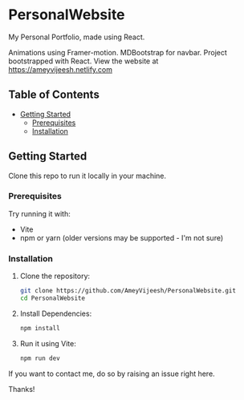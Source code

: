 # PersonalWebsite
My Personal Portfolio, made using React. 

Animations using Framer-motion. MDBootstrap for navbar. Project bootstrapped with React. 
View the website at https://ameyvijeesh.netlify.com


## Table of Contents

- [Getting Started](#getting-started)
  - [Prerequisites](#prerequisites)
  - [Installation](#installation)


## Getting Started

Clone this repo to run it locally in your machine.
### Prerequisites

Try running it with: 
- Vite
- npm or yarn (older versions may be supported - I'm not sure)

### Installation

1. Clone the repository:
   ```bash
   git clone https://github.com/AmeyVijeesh/PersonalWebsite.git
   cd PersonalWebsite

2. Install Dependencies:
   ```bash
   npm install

3. Run it using Vite:
   ```bash
   npm run dev

If you want to contact me, do so by raising an issue right here.

Thanks!
   
